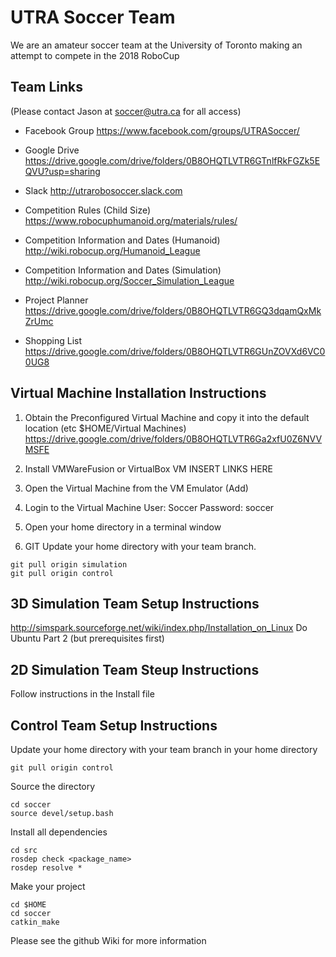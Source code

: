 # UTRA Soccer Team
We are an amateur soccer team at the University of Toronto making an attempt to compete in the 2018 RoboCup

## Team Links
(Please contact Jason at soccer@utra.ca for all access)

- Facebook Group
https://www.facebook.com/groups/UTRASoccer/

- Google Drive
https://drive.google.com/drive/folders/0B8OHQTLVTR6GTnlfRkFGZk5EQVU?usp=sharing

- Slack
http://utrarobosoccer.slack.com

- Competition Rules (Child Size)
https://www.robocuphumanoid.org/materials/rules/

- Competition Information and Dates (Humanoid)
http://wiki.robocup.org/Humanoid_League


- Competition Information and Dates (Simulation)
http://wiki.robocup.org/Soccer_Simulation_League

- Project Planner
https://drive.google.com/drive/folders/0B8OHQTLVTR6GQ3dqamQxMkZrUmc

- Shopping List
https://drive.google.com/drive/folders/0B8OHQTLVTR6GUnZOVXd6VC00UG8

## Virtual Machine Installation Instructions
1. Obtain the Preconfigured Virtual Machine and copy it into the default location (etc $HOME/Virtual Machines)
https://drive.google.com/drive/folders/0B8OHQTLVTR6Ga2xfU0Z6NVVMSFE

2. Install VMWareFusion or VirtualBox VM
INSERT LINKS HERE

3. Open the Virtual Machine from the VM Emulator (Add)

4. Login to the Virtual Machine
User: Soccer
Password: soccer

5. Open your home directory in a terminal window

6. GIT Update your home directory with your team branch.
```
git pull origin simulation
git pull origin control
```

## 3D Simulation Team Setup Instructions
http://simspark.sourceforge.net/wiki/index.php/Installation_on_Linux
Do Ubuntu Part 2 (but prerequisites first)

## 2D Simulation Team Steup Instructions
Follow instructions in the Install file

## Control Team Setup Instructions

Update your home directory with your team branch in your home directory
```
git pull origin control
```

Source the directory
```
cd soccer
source devel/setup.bash
```

Install all dependencies
```
cd src
rosdep check <package_name>
rosdep resolve *
```

Make your project
```
cd $HOME
cd soccer
catkin_make
```

Please see the github Wiki for more information
